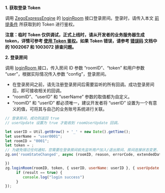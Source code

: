 **1. 获取登录 Token**

调用 [ZegoExpressEngine](https://doc-zh.zego.im/article/api?doc=Express_Video_SDK_API~javascript_web~class~ZegoExpressEngine) 的 [loginRoom](https://doc-zh.zego.im/article/api?doc=Express_Video_SDK_API~javascript_web~class~ZegoExpressEngine#login-room) 接口登录房间。登录时，请传入本文 [前提条件](!QuickStart/CreateWboard#2) 所获取到的 Token 进行鉴权。


**注意：临时 Token 仅供调试，正式上线时，请从开发者的业务服务器生成 token，详情可参考 [使用 Token 鉴权](!User_Access_Control)。如果 Token 错误，请参考 [错误码](!ExpressVideoSDK-Error_Code/Error_Code) 文档中的 1002067 和 1003072 排查问题。** 


**2. 登录房间**  

调用 [loginRoom ](https://doc-zh.zego.im/article/api?doc=Express_Video_SDK_API~javascript_web~class~ZegoExpressEngine#login-room) 接口，传入房间 ID 参数 “roomID”、“token” 和用户参数 “user”，根据实际情况传入参数 “config”，登录房间。

<div class="mk-warning">


- 在登录房间之前，请先注册登录房间后需要监听的所有回调。成功登录房间后，即可接收相关的回调。
- “roomID”、“userID” 和 “userName” 参数的取值都为自定义。
- “roomID” 和 “userID” 都必须唯一，建议开发者将 “userID” 设置为一个有意义的值，可将其与自己的业务账号系统进行关联。 
</div>

```javascript
// 登录房间，成功则返回 true
// userUpdate 设置为 true 才能收到 roomUserUpdate 回调。

let userID = Util.getBrow() + '_' + new Date().getTime();
let userName = "user0001";
let roomID = "0001";
let token = ;
// 为避免错过任何通知，您需要在登录房间前先监听用户加入/退出房间、房间连接状态变更、推流状态变更等回调。
zg.on('roomStateChanged', async (roomID, reason, errorCode, extendedData) => {

})
zg.loginRoom(roomID, token, { userID, userName: userID }, { userUpdate: true }).then(result => {
     if (result == true) {
        console.log("login success")
     }
});
```











